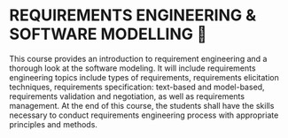 # REQUIREMENTS ENGINEERING & SOFTWARE MODELLING 🔎

This course provides an introduction to requirement engineering and a thorough look at the software modeling. It will include requirements engineering topics include types of requirements, requirements elicitation techniques, requirements specification: text-based and model-based, requirements validation and negotiation, as well as requirements management. At the end of this course, the students shall have the skills necessary to conduct requirements engineering process with appropriate principles and methods.
